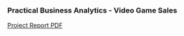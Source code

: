 ### Practical Business Analytics - Video Game Sales 
[Project Report PDF](https://github.com/felixOlesen/GameSales-BusinessAnalytics/files/14810523/Group02_ProjectReport.pdf)
